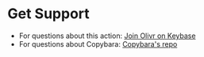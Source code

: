 # Get Support

- For questions about this action: [Join Olivr on Keybase](https://keybase.io/team/olivr)
- For questions about Copybara: [Copybara's repo](https://github.com/google/copybara/)
